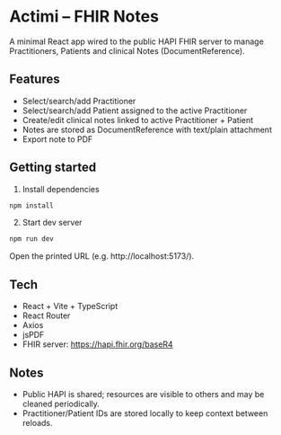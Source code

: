 # Actimi – FHIR Notes

A minimal React app wired to the public HAPI FHIR server to manage Practitioners, Patients and clinical Notes (DocumentReference).

## Features

- Select/search/add Practitioner
- Select/search/add Patient assigned to the active Practitioner
- Create/edit clinical notes linked to active Practitioner + Patient
- Notes are stored as DocumentReference with text/plain attachment
- Export note to PDF

## Getting started

1. Install dependencies

```bash
npm install
```

2. Start dev server

```bash
npm run dev
```

Open the printed URL (e.g. http://localhost:5173/).

## Tech

- React + Vite + TypeScript
- React Router
- Axios
- jsPDF
- FHIR server: https://hapi.fhir.org/baseR4

## Notes

- Public HAPI is shared; resources are visible to others and may be cleaned periodically.
- Practitioner/Patient IDs are stored locally to keep context between reloads.
